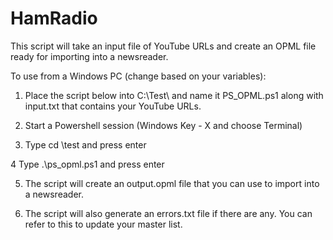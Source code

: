 # HamRadio

This script will take an input file of YouTube URLs and create an OPML file ready for importing into a newsreader.

To use from a Windows PC (change based on your variables):

1) Place the script below into C:\Test\ and name it PS_OPML.ps1 along with input.txt that contains your YouTube URLs.  

2) Start a Powershell session (Windows Key - X and choose Terminal)

3) Type cd \test and press enter

4 Type .\ps_opml.ps1 and press enter

5) The script will create an output.opml file that you can use to import into a newsreader. 

6) The script will also generate an errors.txt file if there are any.  You can refer to this to update your master list.
